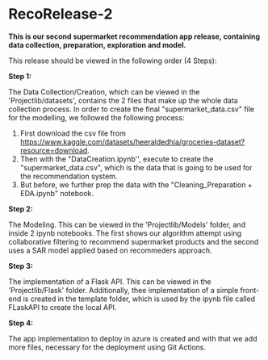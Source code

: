 # RecoRelease-2


**This is our second supermarket recommendation app release, containing data collection, preparation, exploration and model.**

This release should be viewed in the following order (4 Steps):

**Step 1:**

The Data Collection/Creation, which can be viewed in the 'Projectlib/datasets', contains the 2 files that make up the whole data collection process. In order to create the final "supermarket_data.csv" file for the modelling, we followed the following process:
1. First download the csv file from https://www.kaggle.com/datasets/heeraldedhia/groceries-dataset?resource=download.
2. Then with the "DataCreation.ipynb'', execute to create the "supermarket_data.csv", which is the data that is going to be used for the recommendation system.
3. But before, we further prep the data with the "Cleaning_Preparation + EDA.ipynb" notebook.

**Step 2:**

The Modeling. This can be viewed in the 'Projectlib/Models' folder, and inside 2 ipynb notebooks. The first shows our  algorithm attempt using collaborative filtering to recommend supermarket products and the second uses a SAR model applied based on recommeders approach.

**Step 3:**

The implementation of a Flask API. This can be viewed in the 'Projectlib/Flask' folder. Additionally, thee implementation of a simple front-end is created in the template folder, which is used by the ipynb file called FLaskAPI to create the local API.

**Step 4:**

The app implementation to deploy in azure is created and with that we add more files, necessary for the deployment using Git Actions.
